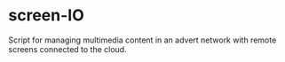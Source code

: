 # screen-IO

Script for managing multimedia content in an advert network with remote screens connected to the cloud. 